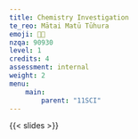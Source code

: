 ```yaml
---
title: Chemistry Investigation
te_reo: Mātai Matū Tūhura 
emoji: 👨‍🔬
nzqa: 90930
level: 1
credits: 4
assessment: internal
weight: 2
menu:
    main:
        parent: "11SCI"
---
```


<!-- ## Learning Outcomes _/ Ngā Whāinga Ako_
 -->
{{< slides >}}

<!-- ## Unit Plan _/ Mahere Kōwae_

|        |             Akoranga 2            |       Akoranga 2      |        Akoranga 3       |        Akoranga 4       |       Akoranga 5       |
| :----- | :-------------------------------- | :-------------------- | :---------------------- | :---------------------- | ---------------------- |
| __W1__ | __Mechanics Test__                | Collision Theory      | Collision Theory        | __TOD__                 | Rates of Reaction      |
| __W2__ | Effect of Concentration           | Effect of Temperature | Effect of Concentration | Effect of Concentration | Effect of Surface Area |
| __W3__ | Effect of Surface Area            |                       | Planning an Tūhura      | Passing the Tūhura      |                        |
| __W4__ | __Queen's B-Day__                 | Practice Test         | Practice Test           | Feedback                |                        |
| __W5__ | Changing Concentration & Revision | __Group Whakamātau__  | __Individual Write-Up__ | __Individual Write-Up__ |                        | -->

